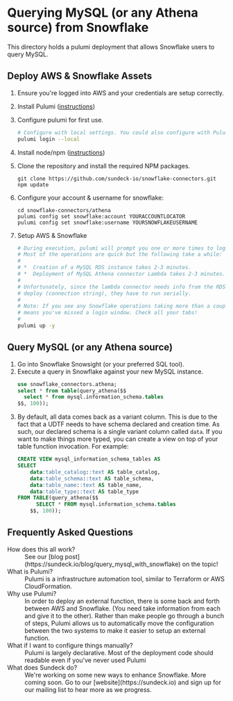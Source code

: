 # Querying MySQL (or any Athena source) from Snowflake

This directory holds a pulumi deployment that allows Snowflake users to query MySQL.

## Deploy AWS & Snowflake Assets
1. Ensure you're logged into AWS and your credentials are setup correctly. 
1. Install Pulumi ([instructions](https://www.pulumi.com/docs/get-started/install/))
1. Configure pulumi for first use.
   ```bash
   # Configure with local settings. You could also configure with Pulumi cloud but that takes more time. 
   pulumi login --local
   ```
1. Install node/npm ([instructions](https://nodejs.org/en/download/))
1. Clone the repository and install the required NPM packages.
   ```
   git clone https://github.com/sundeck-io/snowflake-connectors.git
   npm update
   ```
   
1. Configure your account & username for snowflake: 
   ```
   cd snowflake-connectors/athena
   pulumi config set snowflake:account YOURACCOUNTLOCATOR
   pulumi config set snowflake:username YOURSNOWFLAKEUSERNAME
   ```
1. Setup AWS & Snowflake 
   ```bash
   # During execution, pulumi will prompt you one or more times to login to Snowflake via browser.
   # Most of the operations are quick but the following take a while:
   #
   # *  Creation of a MySQL RDS instance takes 2-3 minutes.
   # *  Deployment of MySQL Athena connector Lambda takes 2-3 minutes.
   # 
   # Unfortunately, since the lambda connector needs info from the RDS instance post 
   # deploy (connection string), they have to run serially.  
   #
   # Note: If you see any Snowflake operations taking more than a couple seconds, that typically 
   # means you've missed a login window. Check all your tabs!
   #
   pulumi up -y
   ```
   
## Query MySQL (or any Athena source)
1. Go into Snowflake Snowsight (or your preferred SQL tool).
1. Execute a query in Snowflake against your new MySQL instance.
   ```sql
   use snowflake_connectors.athena;
   select * from table(query_athena($$ 
     select * from mysql.information_schema.tables
   $$, 100));
   ```
1. By default, all data comes back as a variant column. This is due to the fact that a UDTF needs to have schema declared and creation time. As such, our declared schema is a single variant column called `data`. If you want to make things more typed, you can create a view on top of your table function invocation. For example:
   ```sql
   CREATE VIEW mysql_information_schema_tables AS 
   SELECT 
       data:table_catalog::text AS table_catalog,
       data:table_schema::text AS table_schema,
       data:table_name::text AS table_name,
       data:table_type::text AS table_type
   FROM TABLE(query_athena($$ 
         SELECT * FROM mysql.information_schema.tables
       $$, 100)); 
   ```

## Frequently Asked Questions
<dl>
   <dt>How does this all work?</dt>
   <dd>See our [blog post](https://sundeck.io/blog/query_mysql_with_snowflake) on the topic!</dd>
   <dt>What is Pulumi?</dt>
   <dd>Pulumi is a infrastructure automation tool, similar to Terraform or AWS CloudFormation.</dd>
   <dt>Why use Pulumi?</dt>
   <dd>In order to deploy an external function, there is some back and forth between AWS and Snowflake. (You need take information from each and give it to the other). Rather than make people go through a bunch of steps, Pulumi allows us to automatically move the configuration between the two systems to make it easier to setup an external function.</dd>
    <dt>What if I want to configure things manually?</dt>
    <dd>Pulumi is largely declarative. Most of the deployment code should readable even if you've never used Pulumi</dd>
   <dt>What does Sundeck do?</dt>
<dd>We're working on some new ways to enhance Snowflake. More coming soon. Go to our [website](https://sundeck.io) and sign up for our mailing list to hear more as we progress.</dd>
</dl>

